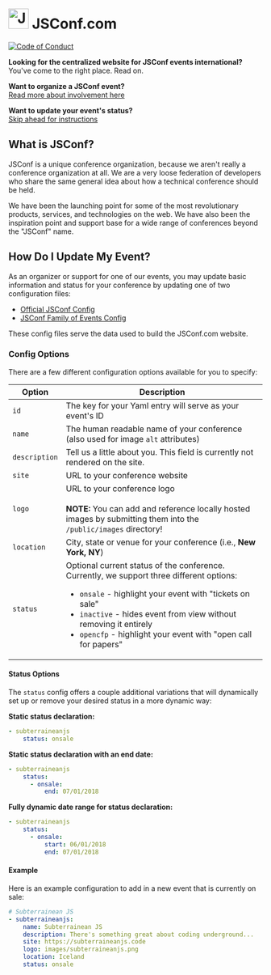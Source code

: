 # <img src="http://jsconf.com/jsconf_us.png" width="40" alt="JSConf"> JSConf.com
[![Code of Conduct](https://img.shields.io/badge/%E2%9D%A4-code%20of%20conduct-blue.svg?style=flat)](CODE_OF_CONDUCT.md)

**Looking for the centralized website for JSConf events international?**<br>
You've come to the right place. Read on.

**Want to organize a JSConf event?**<br>
[Read more about involvement here](http://jsconf.com/i-want-to-run-a-jsconf.html)

**Want to update your event's status?**<br>
[Skip ahead for instructions](#how-do-i-update-my-event)

## What is JSConf?

JSConf is a unique conference organization, because we aren't really a conference organization at all. We are a very loose federation of developers who share the same general idea about how a technical conference should be held.

We have been the launching point for some of the most revolutionary products, services, and technologies on the web. We have also been the inspiration point and support base for a wide range of conferences beyond the "JSConf" name.

## How Do I Update My Event?

As an organizer or support for one of our events, you may update basic information and status for your conference by updating one of two configuration files:

-  [Official JSConf Config](conferences/jsconf.yaml)
-  [JSConf Family of Events Config](conferences/family.yaml)

These config files serve the data used to build the JSConf.com website.

### Config Options

There are a few different configuration options available for you to specify:

| Option | Description |
| --- | --- |
| `id` | The key for your Yaml entry will serve as your event's ID |
| `name` | The human readable name of your conference (also used for image `alt` attributes) |
| `description` | Tell us a little about you. This field is currently not rendered on the site. |
| `site` | URL to your conference website |
| `logo` | URL to your conference logo<br><br>**NOTE:** You can add and reference locally hosted images by submitting them into the `/public/images` directory! |
| `location` | City, state or venue for your conference (i.e., **New York, NY**) |
| `status` | Optional current status of the conference. Currently, we support three different options: <ul><li>`onsale` - highlight your event with "tickets on sale"</li><li>`inactive` - hides event from view without removing it entirely</li><li>`opencfp` - highlight your event with "open call for papers"</li></ul> |

#### Status Options

The `status` config offers a couple additional variations that will dynamically
set up or remove your desired status in a more dynamic way:

**Static status declaration:**<br>
```yaml
- subterraineanjs
    status: onsale
```

**Static status declaration with an end date:**<br>
```yaml
- subterraineanjs
    status:
      - onsale:
          end: 07/01/2018
```

**Fully dynamic date range for status declaration:**<br>
```yaml
- subterraineanjs
    status:
      - onsale:
          start: 06/01/2018
          end: 07/01/2018
```

#### Example

Here is an example configuration to add in a new event that is currently on sale:

```yaml
# Subterrainean JS
- subterraineanjs:
    name: Subterrainean JS
    description: There's something great about coding underground...
    site: https://subterraineanjs.code
    logo: images/subterraineanjs.png
    location: Iceland
    status: onsale
```
